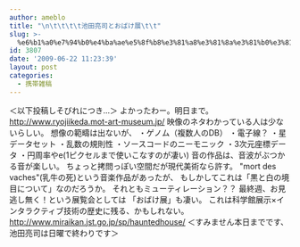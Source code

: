 ```yaml
---
author: ameblo
title: "\n\t\t\t\t池田亮司とおばけ展\t\t"
slug: >-
  %e6%b1%a0%e7%94%b0%e4%ba%ae%e5%8f%b8%e3%81%a8%e3%81%8a%e3%81%b0%e3%81%91%e5%b1%95
id: 3807
date: '2009-06-22 11:23:39'
layout: post
categories:
  - 携帯雑稿
---
```


＜以下投稿しそびれにつき...＞ よかったわー。明日まで。 http://www.ryojiikeda.mot-art-museum.jp/ 映像のネタわかっている人は少ないらしい。 想像の範疇は出ないが、 ・ゲノム（複数人のDB） ・電子線？ ・星データセット ・乱数の規則性 ・ソースコードのニーモニック ・3次元座標データ ・円周率やe(1ピクセルまで使いこなすのが凄い) 音の作品は、音波がぶつかる音が楽しい。 ちょっと拷問っぽい空間だが現代美術なら許す。 "mort des vaches"(乳牛の死)という音楽作品があったが、 もしかしてこれは「黒と白の境目について」なのだろうか。 それともミューティレーション？？ 最終週、お見逃し無く！という展覧会としては 「おばけ展」も凄い。 これは科学館展示×インタラクティブ技術の歴史に残る、かもしれない。 http://www.miraikan.jst.go.jp/sp/hauntedhouse/ ＜すみません本日までです、池田亮司は日曜で終わりです＞